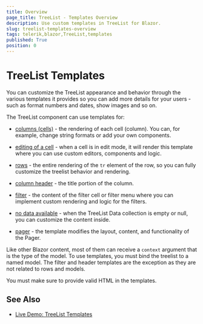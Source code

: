 ```yaml
---
title: Overview
page_title: TreeList - Templates Overview
description: Use custom templates in TreeList for Blazor.
slug: treelist-templates-overview
tags: telerik,blazor,TreeList,templates
published: True
position: 0
---
```


# TreeList Templates

You can customize the TreeList appearance and behavior through the various templates it provides so you can add more details for your users - such as format numbers and dates, show images and so on.

The TreeList component can use templates for: 

* [columns (cells)](slug:treelist-templates-column) - the rendering of each cell (column). You can, for example, change string formats or add your own components.

* [editing of a cell](slug:treelist-templates-editor) - when a cell is in edit mode, it will render this template where you can use custom editors, components and logic.

* [rows](slug:treelist-templates-row) - the entire rendering of the `tr` element of the row, so you can fully customize the treelist behavior and rendering.

* [column header](slug:treelist-templates-column-header) - the title portion of the column.

* [filter](slug:treelist-templates-filter) - the content of the filter cell or filter menu where you can implement custom rendering and logic for the filters.

* [no data available](slug:treelist-templates-no-data) - when the TreeList Data collection is empty or null, you can customize the content inside.

* [pager](slug:treelist-templates-pager) - the template modifies the layout, content, and functionality of the Pager.

Like other Blazor content, most of them can receive a `context` argument that is the type of the model. To use templates, you must bind the treelist to a named model. The filter and header templates are the exception as they are not related to rows and models.

You must make sure to provide valid HTML in the templates.

## See Also

 * [Live Demo: TreeList Templates](https://demos.telerik.com/blazor-ui/treelist/templates)
 

